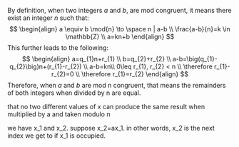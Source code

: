 
By definition, when two integers $a$ and $b$, are mod congruent, it means there exist an integer $n$ such that:
$$
\begin{align}
a \equiv b \mod{n} \to \space n | a-b \\
\frac{a-b}{n}=k \in \mathbb{Z} \\
a=kn+b
\end{align}
$$
This further leads to the following:
$$
\begin{align}
a=q_{1}n+r_{1} \\
b=q_{2}+r_{2} \\
a-b=\big(q_{1}-q_{2}\big)n+(r_{1}-r_{2}) \\ 
a-b=kn\\
0\leq r_{1}, r_{2} < n \\
\therefore r_{1}-r_{2}=0 \\
\therefore r_{1}=r_{2} 
\end{align}
$$
Therefore, when $a$ and $b$ are mod n congruent, that means the remainders of both integers when divided by n are equal.



 that no two different values of x can produce the same result when multiplied by a and taken modulo n

we have x_1 and x_2. suppose x_2=ax_1. in other words, x_2 is the next index we get to if x_1 is occupied.